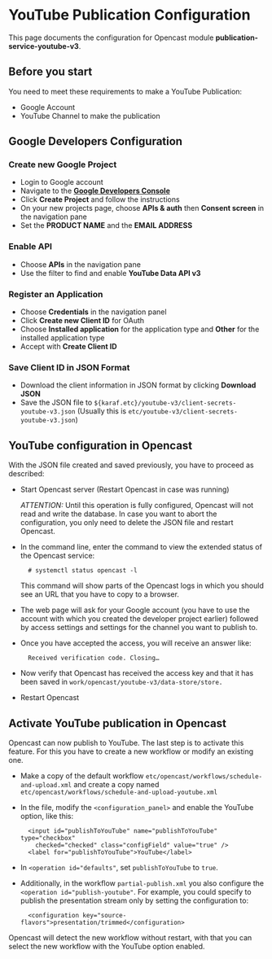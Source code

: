 # YouTube Publication Configuration

This page documents the configuration for Opencast module **publication-service-youtube-v3**.

## Before you start


You need to meet these requirements to make a YouTube Publication:

- Google Account
- YouTube Channel to make the publication


## Google Developers Configuration

### Create new Google Project

- Login to Google account
- Navigate to the [**Google Developers Console**][googledevconsole]
- Click **Create Project** and follow the instructions
- On your new projects page, choose **APIs & auth** then **Consent screen** in the navigation pane
- Set the **PRODUCT NAME** and the **EMAIL ADDRESS**

### Enable API

- Choose **APIs** in the navigation pane
- Use the filter to find and enable **YouTube Data API v3**

### Register an Application

- Choose **Credentials** in the navigation panel
- Click **Create new Client ID** for OAuth
- Choose **Installed application** for the application type and **Other** for the installed application type
- Accept with **Create Client ID**

### Save Client ID in JSON Format

- Download the client information in JSON format by clicking **Download JSON**
- Save the JSON file to `${karaf.etc}/youtube-v3/client-secrets-youtube-v3.json` (Usually this is
  `etc/youtube-v3/client-secrets-youtube-v3.json`)


## YouTube configuration in Opencast

With the JSON file created and saved previously, you have to proceed as described:

- Start Opencast server (Restart Opencast in case was running)

    *ATTENTION:* Until this operation is fully configured, Opencast will not read and write the database. In case you
    want to abort the configuration, you only need to delete the JSON file and restart Opencast.

- In the command line, enter the command to view the extended status of the Opencast service:

        # systemctl status opencast -l

    This command will show parts of the Opencast logs in which you should see an URL that you have to copy to a browser.

- The web page will ask for your Google account (you have to use the account with which you created the developer
  project earlier) followed by access settings and settings for the channel you want to publish to.

- Once you have accepted the access, you will receive an answer like:

        Received verification code. Closing…

- Now verify that Opencast has received the access key and that it has been saved in
  `work/opencast/youtube-v3/data-store/store.`

- Restart Opencast


## Activate YouTube publication in Opencast

Opencast can now publish to YouTube. The last step is to activate this feature. For this you have to create a new
workflow or modify an existing one.

- Make a copy of the default workflow `etc/opencast/workflows/schedule-and-upload.xml` and create a copy named
  `etc/opencast/workflows/schedule-and-upload-youtube.xml`

- In the file, modify the `<configuration_panel>` and enable the YouTube option, like this:

        <input id="publishToYouTube" name="publishToYouTube" type="checkbox"
          checked="checked" class="configField" value="true" />
        <label for="publishToYouTube">YouTube</label>

- In `<operation id="defaults"`, set `publishToYouTube` to `true`.

- Additionally, in the workflow `partial-publish.xml` you also configure the `<operation id="publish-youtube"`. For
  example, you could specify to publish the presentation stream only by setting the configuration to:

        <configuration key="source-flavors">presentation/trimmed</configuration>

Opencast will detect the new workflow without restart, with that you can select the new workflow with the YouTube option
enabled.

[googledevconsole]: https://console.developers.google.com/project
